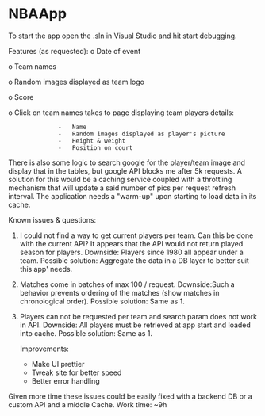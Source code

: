 # NBAApp
To start the app open the .sln in Visual Studio and hit start debugging.

Features (as requested):
 o         Date of event

 o         Team names

 o         Random images displayed as team logo

 o         Score

 o         Click on team names takes to page displaying team players details:

                  -   Name
                  -   Random images displayed as player's picture
                  -   Height & weight
                  -   Position on court
                    
There is also some logic to search google for the player/team image and display that in the tables, 
but google API blocks me after 5k requests.
A solution for this would be a caching service coupled with a throttling mechanism that will update a said number 
of pics per request refresh interval.
The application needs a "warm-up" upon starting to load data in its cache.

Known issues & questions:

1. I could not find a way to get current players per team. 
    Can this be done with the current API?
    It appears that the API would not return played season for players.
    Downside: Players since 1980 all appear under a team. 
    Possible solution: Aggregate the data in a DB layer to better suit this app' needs.

2. Matches come in batches of max 100 / request.
    Downside:Such a behavior prevents ordering of the matches (show matches in chronological order).
    Possible solution: Same as 1.
    
3. Players can not be requested per team and search param does not work in API.
    Downside: All players must be retrieved at app start and loaded into cache.
    Possible solution: Same as 1. 
    
    
    Improvements:
      - Make UI prettier
      - Tweak site for better speed
      - Better error handling
      
Given more time these issues could be easily fixed with a backend DB or a custom API and a middle Cache.
Work time: ~9h
    

